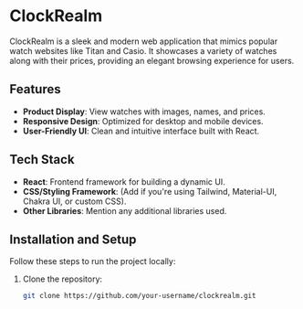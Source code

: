 # ClockRealm  

ClockRealm is a sleek and modern web application that mimics popular watch websites like Titan and Casio. It showcases a variety of watches along with their prices, providing an elegant browsing experience for users.  

## Features  
- **Product Display**: View watches with images, names, and prices.  
- **Responsive Design**: Optimized for desktop and mobile devices.  
- **User-Friendly UI**: Clean and intuitive interface built with React.  

## Tech Stack  
- **React**: Frontend framework for building a dynamic UI.  
- **CSS/Styling Framework**: (Add if you're using Tailwind, Material-UI, Chakra UI, or custom CSS).  
- **Other Libraries**: Mention any additional libraries used.  

## Installation and Setup  
Follow these steps to run the project locally:  

1. Clone the repository:  
   ```bash  
   git clone https://github.com/your-username/clockrealm.git  
